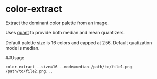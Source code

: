 # color-extract
Extract the dominant color palette from an image.

Uses [quant](https://github.com/soniakeys/quant) to provide both median and mean quantizers.

Default palette size is 16 colors and capped at 256.
Default quatization mode is median.

##Usage

```
color-extract --size=16 --mode=median /path/to/file1.png /path/to/file2.png...
```
